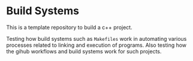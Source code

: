# Build Systems

This is a template repository to build a c++ project.

Testing how build systems such as `Makefiles` work in automating various processes related to linking and execution of programs.
Also testing how the gihub workflows and build systems work for such projects.

